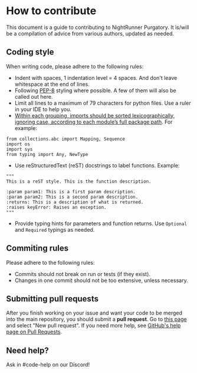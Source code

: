 # How to contribute

This document is a guide to contributing to NightRunner Purgatory. It is/will be a compilation of advice from various authors, updated as needed.

## Coding style

When writing code, please adhere to the following rules:

* Indent with spaces, 1 indentation level = 4 spaces. And don't leave whitespace at the end of lines.
* Following [PEP-8](https://pep8.org/) styling where possible. A few of them will also be called out here.
* Limit all lines to a maximum of 79 characters for python files. Use a ruler in your IDE to help you.
* [Within each grouping, imports should be sorted lexicographically, ignoring case, according to each module’s full package path](https://google.github.io/styleguide/pyguide.html#313-imports-formatting). For example:
```
from collections.abc import Mapping, Sequence
import os
import sys
from typing import Any, NewType
```
* Use reStructuredText (reST) docstrings to label functions. Example:
```
"""
This is a reST style. This is the function description.

:param param1: This is a first param description.
:param param2: This is a second param description.
:returns: This is a description of what is returned.
:raises keyError: Raises an exception.
"""
```
* Provide typing hints for parameters and function returns. Use `Optional` and `Required` typings as needed.

## Commiting rules

Please adhere to the following rules:
* Commits should not break on run or tests (if they exist).
* Changes in one commit should not be too extensive, unless necessary.

## Submitting pull requests

After you finish working on your issue and want your code to be merged into the main repository, you should submit a **pull request**. Go to [this page](https://github.com/nightconcept/nightrunner-purgatory/pulls) and select "New pull request".
If you need more help, see [GitHub's help page on Pull Requests](https://help.github.com/articles/using-pull-requests/).

## Need help?

Ask in #code-help on our Discord!